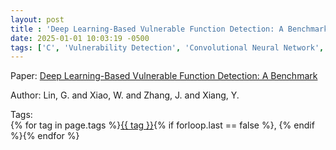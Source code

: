 ```yaml
---
layout: post
title : 'Deep Learning-Based Vulnerable Function Detection: A Benchmark'
date: 2025-01-01 10:03:19 -0500
tags: ['C', 'Vulnerability Detection', 'Convolutional Neural Network', 'Deep Neural Network', 'Long Short Term Memory', 'Tokenizer']
---
```

Paper: [Deep Learning-Based Vulnerable Function Detection: A Benchmark](https://link.springer.com/chapter/10.1007/978-3-030-41579-2_13#Sec3)

Author: Lin, G.
and Xiao, W.
and Zhang, J.
and Xiang, Y.




 Tags:  
        <span>{% for tag in page.tags %}<a href="/tags/#{{ tag | slugify }}">{{ tag }}</a>{% if forloop.last == false %}, {% endif %}{% endfor %}</span>

